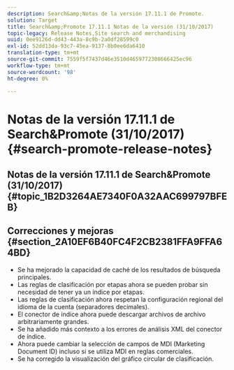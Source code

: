 ```yaml
---
description: Search&amp;Notas de la versión 17.11.1 de Promote.
solution: Target
title: Search&amp;Promote 17.11.1 Notas de la versión (31/10/2017)
topic-legacy: Release Notes,Site search and merchandising
uuid: 0ee9126d-dd43-443a-8c9b-2a0df28599c0
exl-id: 52dd13da-93c7-45ea-9137-8b0ee6da6410
translation-type: tm+mt
source-git-commit: 7559f5f7437d46e3510d4659772308666425ec96
workflow-type: tm+mt
source-wordcount: '98'
ht-degree: 0%

---
```


# Notas de la versión 17.11.1 de Search&amp;Promote (31/10/2017){#search-promote-release-notes}

## Notas de la versión 17.11.1 de Search&amp;Promote (31/10/2017) {#topic_1B2D3264AE7340F0A32AAC699797BFEB}

## Correcciones y mejoras {#section_2A10EF6B40FC4F2CB2381FFA9FFA64BD}

* Se ha mejorado la capacidad de caché de los resultados de búsqueda principales.
* Las reglas de clasificación por etapas ahora se pueden probar sin necesidad de tener ya un índice por etapas.
* Las reglas de clasificación ahora respetan la configuración regional del idioma de la cuenta (separadores decimales).
* El conector de índice ahora puede descargar archivos de archivo arbitrariamente grandes.
* Se ha añadido más contexto a los errores de análisis XML del conector de índice.
* Ahora puede cambiar la selección de campos de MDI (Marketing Document ID) incluso si se utiliza MDI en reglas comerciales.
* Se ha corregido la visualización del gráfico circular de clasificación.
